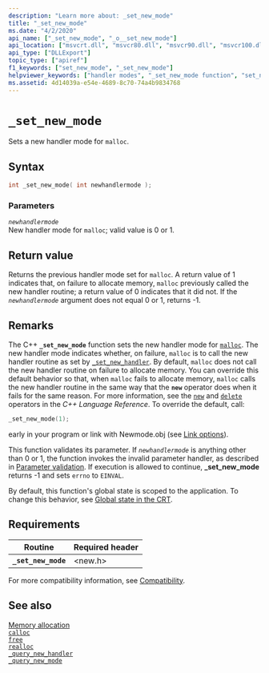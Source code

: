 ```yaml
---
description: "Learn more about: _set_new_mode"
title: "_set_new_mode"
ms.date: "4/2/2020"
api_name: ["_set_new_mode", "_o__set_new_mode"]
api_location: ["msvcrt.dll", "msvcr80.dll", "msvcr90.dll", "msvcr100.dll", "msvcr100_clr0400.dll", "msvcr110.dll", "msvcr110_clr0400.dll", "msvcr120.dll", "msvcr120_clr0400.dll", "ucrtbase.dll", "api-ms-win-crt-heap-l1-1-0.dll", "api-ms-win-crt-private-l1-1-0.dll"]
api_type: ["DLLExport"]
topic_type: ["apiref"]
f1_keywords: ["set_new_mode", "_set_new_mode"]
helpviewer_keywords: ["handler modes", "_set_new_mode function", "set_new_mode function"]
ms.assetid: 4d14039a-e54e-4689-8c70-74a4b9834768
---
```

# `_set_new_mode`

Sets a new handler mode for `malloc`.

## Syntax

```cpp
int _set_new_mode( int newhandlermode );
```

### Parameters

*`newhandlermode`*\
New handler mode for `malloc`; valid value is 0 or 1.

## Return value

Returns the previous handler mode set for `malloc`. A return value of 1 indicates that, on failure to allocate memory, `malloc` previously called the new handler routine; a return value of 0 indicates that it did not. If the *`newhandlermode`* argument does not equal 0 or 1, returns -1.

## Remarks

The C++ **`_set_new_mode`** function sets the new handler mode for [`malloc`](malloc.md). The new handler mode indicates whether, on failure, `malloc` is to call the new handler routine as set by [`_set_new_handler`](set-new-handler.md). By default, `malloc` does not call the new handler routine on failure to allocate memory. You can override this default behavior so that, when `malloc` fails to allocate memory, `malloc` calls the new handler routine in the same way that the **`new`** operator does when it fails for the same reason. For more information, see the [`new`](../../cpp/new-operator-cpp.md) and [`delete`](../../cpp/delete-operator-cpp.md) operators in the *C++ Language Reference*. To override the default, call:

```cpp
_set_new_mode(1);
```

early in your program or link with Newmode.obj (see [Link options](../link-options.md)).

This function validates its parameter. If *`newhandlermode`* is anything other than 0 or 1, the function invokes the invalid parameter handler, as described in [Parameter validation](../parameter-validation.md). If execution is allowed to continue, <strong>_set_new_mode</strong> returns -1 and sets `errno` to `EINVAL`.

By default, this function's global state is scoped to the application. To change this behavior, see [Global state in the CRT](../global-state.md).

## Requirements

|Routine|Required header|
|-------------|---------------------|
|**`_set_new_mode`**|\<new.h>|

For more compatibility information, see [Compatibility](../compatibility.md).

## See also

[Memory allocation](../memory-allocation.md)\
[`calloc`](calloc.md)\
[`free`](free.md)\
[`realloc`](realloc.md)\
[`_query_new_handler`](query-new-handler.md)\
[`_query_new_mode`](query-new-mode.md)
